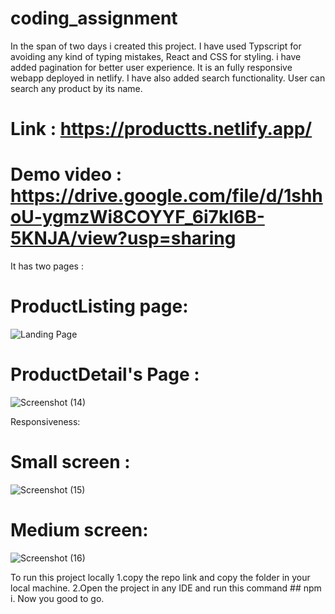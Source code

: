 
# coding_assignment

In the span of two days i created this project. I have used Typscript for avoiding any kind of typing mistakes, React and CSS for styling. i have added pagination for better user experience.
It is an fully responsive webapp deployed in netlify.
I have also added search functionality. User can search any product by its name.
# Link : https://productts.netlify.app/
# Demo video : https://drive.google.com/file/d/1shhoU-ygmzWi8COYYF_6i7kI6B-5KNJA/view?usp=sharing
It has two pages :
# ProductListing page:

![Landing Page](https://github.com/Sudip-C/coding_assignment/assets/110247476/a6ed623e-15ad-48dc-8033-24d148f0926f)

# ProductDetail's Page :

![Screenshot (14)](https://github.com/Sudip-C/coding_assignment/assets/110247476/a8ced394-e6fc-4c2f-bd29-f4a48cf430d3)

Responsiveness:
# Small screen :
![Screenshot (15)](https://github.com/Sudip-C/coding_assignment/assets/110247476/186fe349-f14f-4c66-9de2-490f70826f25)

# Medium screen:
![Screenshot (16)](https://github.com/Sudip-C/coding_assignment/assets/110247476/c69abb3e-23e4-45f0-b79f-38d05fb6f487)

To run this project locally 
1.copy the repo link and copy the folder in your local machine.
2.Open the project in any IDE and run this command ## npm i.
Now you good to go.
